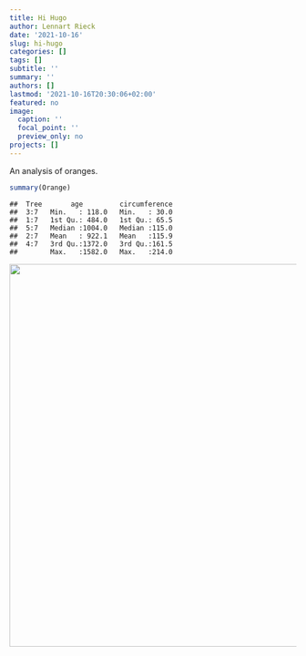 ```yaml
---
title: Hi Hugo
author: Lennart Rieck
date: '2021-10-16'
slug: hi-hugo
categories: []
tags: []
subtitle: ''
summary: ''
authors: []
lastmod: '2021-10-16T20:30:06+02:00'
featured: no
image:
  caption: ''
  focal_point: ''
  preview_only: no
projects: []
---
```


An analysis of oranges. 



```r
summary(Orange)
```

```
##  Tree       age         circumference  
##  3:7   Min.   : 118.0   Min.   : 30.0  
##  1:7   1st Qu.: 484.0   1st Qu.: 65.5  
##  5:7   Median :1004.0   Median :115.0  
##  2:7   Mean   : 922.1   Mean   :115.9  
##  4:7   3rd Qu.:1372.0   3rd Qu.:161.5  
##        Max.   :1582.0   Max.   :214.0
```

<img src="{{< blogdown/postref >}}index_files/figure-html/unnamed-chunk-2-1.png" width="672" />

